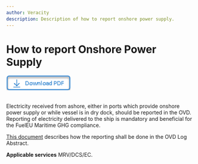 ```yaml
---
author: Veracity
description: Description of how to report onshore power supply.
---
```


# How to report Onshore Power Supply

<a href="https://veracitycdnprod.blob.core.windows.net/developer/veracitystatic/ovd/How%20to%20report%20Onshore%20Power%20Supply.pdf">
    <img src="assets/download.png" alt="Download PDF" height="40">
  </a>
  <br>
  <br>

Electricity received from ashore, either in ports which provide onshore power supply or while vessel is in dry dock, should be reported in the OVD. Reporting of electricity delivered to the ship is mandatory and beneficial for the FuelEU Maritime GHG compliance.

[This document](https://veracitycdnprod.blob.core.windows.net/developer/veracitystatic/ovd/How%20to%20report%20Onshore%20Power%20Supply.pdf) describes how the reporting shall be done in the OVD Log Abstract.

**Applicable services**
MRV/DCS/EC.